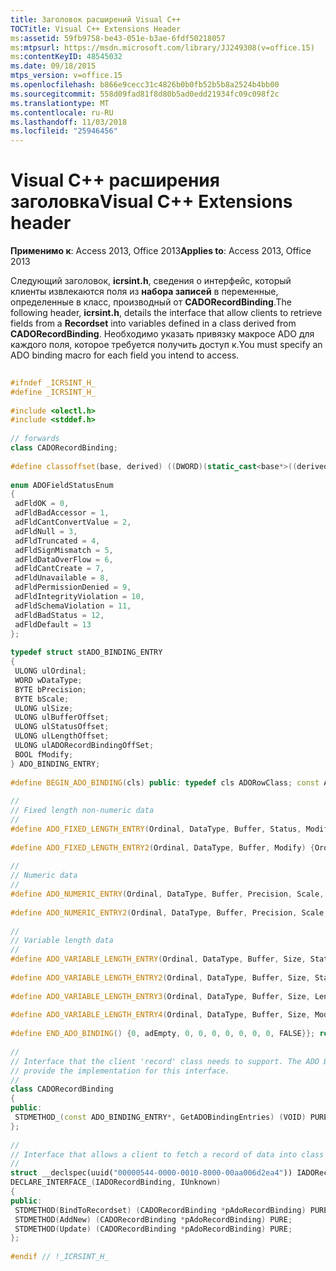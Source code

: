 ```yaml
---
title: Заголовок расширений Visual C++
TOCTitle: Visual C++ Extensions Header
ms:assetid: 59fb9758-be43-051e-b3ae-6fdf50218057
ms:mtpsurl: https://msdn.microsoft.com/library/JJ249308(v=office.15)
ms:contentKeyID: 48545032
ms.date: 09/18/2015
mtps_version: v=office.15
ms.openlocfilehash: b866e9cecc31c4826b0b0fb52b5b8a2524b4bb00
ms.sourcegitcommit: 558d09fad81f8d80b5ad0edd21934fc09c098f2c
ms.translationtype: MT
ms.contentlocale: ru-RU
ms.lasthandoff: 11/03/2018
ms.locfileid: "25946456"
---
```

# <a name="visual-c-extensions-header"></a><span data-ttu-id="a1476-102">Visual C++ расширения заголовка</span><span class="sxs-lookup"><span data-stu-id="a1476-102">Visual C++ Extensions header</span></span>


<span data-ttu-id="a1476-103">**Применимо к**: Access 2013, Office 2013</span><span class="sxs-lookup"><span data-stu-id="a1476-103">**Applies to**: Access 2013, Office 2013</span></span>

<span data-ttu-id="a1476-104">Следующий заголовок, **icrsint.h**, сведения о интерфейс, который клиенты извлекаются поля из **набора записей** в переменные, определенные в класс, производный от **CADORecordBinding**.</span><span class="sxs-lookup"><span data-stu-id="a1476-104">The following header, **icrsint.h**, details the interface that allow clients to retrieve fields from a **Recordset** into variables defined in a class derived from **CADORecordBinding**.</span></span> <span data-ttu-id="a1476-105">Необходимо указать привязку макросе ADO для каждого поля, которое требуется получить доступ к.</span><span class="sxs-lookup"><span data-stu-id="a1476-105">You must specify an ADO binding macro for each field you intend to access.</span></span>

```cpp 
 
#ifndef _ICRSINT_H_ 
#define _ICRSINT_H_ 
 
#include <olectl.h> 
#include <stddef.h> 
 
// forwards 
class CADORecordBinding; 
 
#define classoffset(base, derived) ((DWORD)(static_cast<base*>((derived*)8))-8) 
 
enum ADOFieldStatusEnum 
{ 
 adFldOK = 0, 
 adFldBadAccessor = 1, 
 adFldCantConvertValue = 2, 
 adFldNull = 3, 
 adFldTruncated = 4, 
 adFldSignMismatch = 5, 
 adFldDataOverFlow = 6, 
 adFldCantCreate = 7, 
 adFldUnavailable = 8, 
 adFldPermissionDenied = 9, 
 adFldIntegrityViolation = 10, 
 adFldSchemaViolation = 11, 
 adFldBadStatus = 12, 
 adFldDefault = 13 
}; 
 
typedef struct stADO_BINDING_ENTRY 
{ 
 ULONG ulOrdinal; 
 WORD wDataType; 
 BYTE bPrecision; 
 BYTE bScale; 
 ULONG ulSize; 
 ULONG ulBufferOffset; 
 ULONG ulStatusOffset; 
 ULONG ulLengthOffset; 
 ULONG ulADORecordBindingOffSet; 
 BOOL fModify; 
} ADO_BINDING_ENTRY; 
 
#define BEGIN_ADO_BINDING(cls) public: typedef cls ADORowClass; const ADO_BINDING_ENTRY* STDMETHODCALLTYPE GetADOBindingEntries() { static const ADO_BINDING_ENTRY rgADOBindingEntries[] = { 
 
// 
// Fixed length non-numeric data 
// 
#define ADO_FIXED_LENGTH_ENTRY(Ordinal, DataType, Buffer, Status, Modify) {Ordinal, DataType, 0, 0, 0, offsetof(ADORowClass, Buffer), offsetof(ADORowClass, Status), 0, classoffset(CADORecordBinding, ADORowClass), Modify}, 
 
#define ADO_FIXED_LENGTH_ENTRY2(Ordinal, DataType, Buffer, Modify) {Ordinal, DataType, 0, 0, 0, offsetof(ADORowClass, Buffer), 0, 0, classoffset(CADORecordBinding, ADORowClass), Modify}, 
 
// 
// Numeric data 
// 
#define ADO_NUMERIC_ENTRY(Ordinal, DataType, Buffer, Precision, Scale, Status, Modify) {Ordinal, DataType, Precision, Scale, 0, offsetof(ADORowClass, Buffer), offsetof(ADORowClass, Status), 0, classoffset(CADORecordBinding, ADORowClass), Modify}, 
 
#define ADO_NUMERIC_ENTRY2(Ordinal, DataType, Buffer, Precision, Scale, Modify) {Ordinal, DataType, Precision, Scale, 0, offsetof(ADORowClass, Buffer), 0, 0, classoffset(CADORecordBinding, ADORowClass), Modify}, 
 
// 
// Variable length data 
// 
#define ADO_VARIABLE_LENGTH_ENTRY(Ordinal, DataType, Buffer, Size, Status, Length, Modify) {Ordinal, DataType, 0, 0, Size, offsetof(ADORowClass, Buffer), offsetof(ADORowClass, Status), offsetof(ADORowClass, Length), classoffset(CADORecordBinding, ADORowClass), Modify}, 
 
#define ADO_VARIABLE_LENGTH_ENTRY2(Ordinal, DataType, Buffer, Size, Status, Modify) {Ordinal, DataType, 0, 0, Size, offsetof(ADORowClass, Buffer), offsetof(ADORowClass, Status), 0, classoffset(CADORecordBinding, ADORowClass), Modify}, 
 
#define ADO_VARIABLE_LENGTH_ENTRY3(Ordinal, DataType, Buffer, Size, Length, Modify) {Ordinal, DataType, 0, 0, Size, offsetof(ADORowClass, Buffer), 0, offsetof(ADORowClass, Length), classoffset(CADORecordBinding, ADORowClass), Modify}, 
 
#define ADO_VARIABLE_LENGTH_ENTRY4(Ordinal, DataType, Buffer, Size, Modify) {Ordinal, DataType, 0, 0, Size, offsetof(ADORowClass, Buffer), 0, 0, classoffset(CADORecordBinding, ADORowClass), Modify}, 
 
#define END_ADO_BINDING() {0, adEmpty, 0, 0, 0, 0, 0, 0, 0, FALSE}}; return rgADOBindingEntries;} 
 
// 
// Interface that the client 'record' class needs to support. The ADO Binding entries 
// provide the implementation for this interface. 
// 
class CADORecordBinding 
{ 
public: 
 STDMETHOD_(const ADO_BINDING_ENTRY*, GetADOBindingEntries) (VOID) PURE; 
}; 
 
// 
// Interface that allows a client to fetch a record of data into class data members. 
// 
struct __declspec(uuid("00000544-0000-0010-8000-00aa006d2ea4")) IADORecordBinding; 
DECLARE_INTERFACE_(IADORecordBinding, IUnknown) 
{ 
public: 
 STDMETHOD(BindToRecordset) (CADORecordBinding *pAdoRecordBinding) PURE; 
 STDMETHOD(AddNew) (CADORecordBinding *pAdoRecordBinding) PURE; 
 STDMETHOD(Update) (CADORecordBinding *pAdoRecordBinding) PURE; 
}; 
 
#endif // !_ICRSINT_H_ 
```

